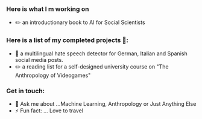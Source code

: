 ### Here is what I m working on

- :pencil2: an introductionary book to AI for Social Scientists

### Here is a list of my completed projects 👋: 

- 🔭 a multilingual hate speech detector for German, Italian and Spanish social media posts.
- :pencil2: a reading list for a self-designed university course on "The Anthropology of Videogames"

### Get in touch:  
- 💬 Ask me about ...Machine Learning, Anthropology or Just Anything Else
- ⚡ Fun fact: ... Love to travel 
